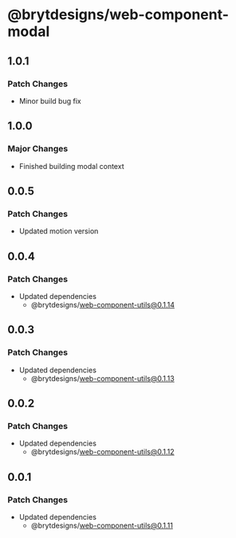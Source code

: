 # @brytdesigns/web-component-modal

## 1.0.1

### Patch Changes

- Minor build bug fix

## 1.0.0

### Major Changes

- Finished building modal context

## 0.0.5

### Patch Changes

- Updated motion version

## 0.0.4

### Patch Changes

- Updated dependencies
  - @brytdesigns/web-component-utils@0.1.14

## 0.0.3

### Patch Changes

- Updated dependencies
  - @brytdesigns/web-component-utils@0.1.13

## 0.0.2

### Patch Changes

- Updated dependencies
  - @brytdesigns/web-component-utils@0.1.12

## 0.0.1

### Patch Changes

- Updated dependencies
  - @brytdesigns/web-component-utils@0.1.11
